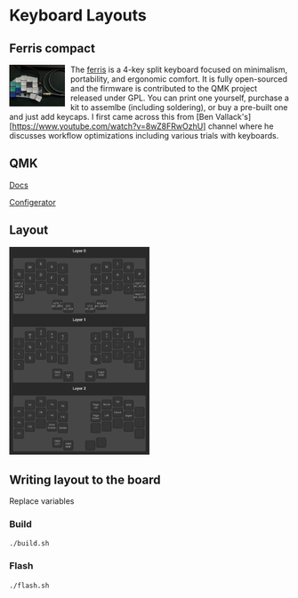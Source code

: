 # Keyboard Layouts

## Ferris compact

<img src="images/ferris_compact_00.jpg"
     alt="ferris compact"
     style="float: left; margin-right: 10px; width: 100px" />

The [ferris](https://github.com/pierrechevalier83/ferris) is a 4-key split keyboard focused on minimalism, portability, and ergonomic comfort. It is fully open-sourced and the firmware is contributed to the QMK project released under GPL. You can print one yourself, purchase a kit to assemlbe (including soldering), or buy a pre-built one and just add keycaps. I first came across this from [Ben Vallack's][https://www.youtube.com/watch?v=8wZ8FRwOzhU] channel where he discusses workflow optimizations including various trials with keyboards.

## QMK

[Docs](https://docs.qmk.fm/#/)

[Configerator](https://config.qmk.fm/#/ferris/0_2/compact/LAYOUT_split_3x5_2)

## Layout
<img src="./layout.png" width=50% height=50%>

## Writing layout to the board

Replace variables

### Build

```
./build.sh
```

### Flash
```
./flash.sh
```
